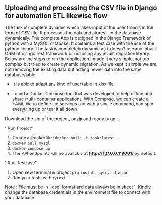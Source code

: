 ## Uploading and processing the CSV file in Django for automation ETL likewise flow

The task is complete dynamic which takes input of the user from is in the form of CSV file. It processes the data and stores it in the database dynamically. The complete App is designed in the Django Framework of python  with a MySQL database. It contains a test case with the use of the python library. The task is completely dynamic as it doesn’t use any inbuilt ORM of django rest framework or not using any inbuilt migration library. Below are the steps to run the application.I made it very simple, not too complex but tried to create dynamic migration. As we kept it simple we are not removing the existing data but adding newer data into the same database/table. 

- It is able to adapt any kind of user table in xlsx file.

- I used a Docker Compose tool that was developed to help define and share multi-container applications. With Compose, we can create a YAML file to define the services and with a single command, can spin everything up or tear it all down

Download the zip of the project, unzip and ready to go....

''Run Project''

1. Create a Dockerfile : `docker build -t task:latest .`
2. `docker pull mysql`
3. `docker-compose up`
4.  The API endpoints will be available at **http://127.0.0.1:8001/** by default.


''Run Testcase''

1. Open new terminal in project `pip install pytest-django`
2. Run your tests with `pytest`


Note : File must be in '.xlsx' format and data always be in sheet 1. Kindly change the database credentials in the environment file to connect with your database.
